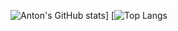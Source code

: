 ![Anton's GitHub stats](https://github-readme-stats.vercel.app/api?username=antondavidouski&show_icons=true&theme=gotham)]
[![Top Langs](https://github-readme-stats.vercel.app/api/top-langs/?username=antondavidouski)
